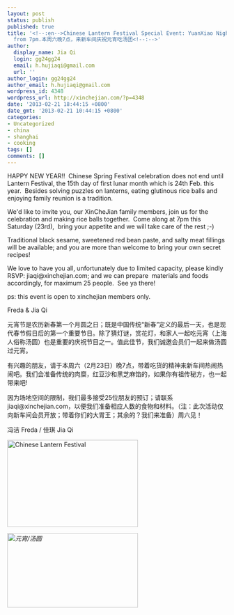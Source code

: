 ```yaml
---
layout: post
status: publish
published: true
title: '<!--:en-->Chinese Lantern Festival Special Event: YuanXiao Night this Saturday
  from 7pm.本周六晚7点，来新车间庆祝元宵吃汤团<!--:-->'
author:
  display_name: Jia Qi
  login: gg24gg24
  email: h.hujiaqi@gmail.com
  url: ''
author_login: gg24gg24
author_email: h.hujiaqi@gmail.com
wordpress_id: 4348
wordpress_url: http://xinchejian.com/?p=4348
date: '2013-02-21 18:44:15 +0800'
date_gmt: '2013-02-21 10:44:15 +0800'
categories:
- Uncategorized
- china
- shanghai
- cooking
tags: []
comments: []
---
```

<p><!--:en-->HAPPY NEW YEAR!! &nbsp;Chinese Spring Festival celebration does not end until Lantern Festival, the 15th day of first lunar month which is 24th Feb. this year. &nbsp;Besides solving puzzles on lanterns, eating glutinous rice balls and enjoying family reunion is a tradition.</p>
<p>We'd like to invite you, our XinCheJian family members, join us for the celebration and making rice balls together. &nbsp;Come along at 7pm this Saturday (23rd), &nbsp;bring your appetite and we will take care of the rest ;-)</p>
<p>Traditional black sesame, sweetened red bean paste, and salty meat fillings will be available; and you are more than welcome to bring your own secret recipes!</p>
<p>We love to have you all, unfortunately due to limited capacity, please kindly RSVP: jiaqi@xinchejian.com; and we can prepare &nbsp;materials and foods accordingly, for&nbsp;maximum&nbsp;25 people. &nbsp;See ya there!</p>
<p>ps: this event is open to xinchejian members only.</p>
<p>Freda &amp; Jia Qi</p>
<p>元宵节是农历新春第一个月圆之日；既是中国传统&ldquo;新春&rdquo;定义的最后一天，也是现代春节假日后的第一个重要节日。除了猜灯谜，赏花灯，和家人一起吃元宵（上海人俗称汤圆）也是重要的庆祝节目之一。值此佳节，我们诚邀会员们一起来做汤圆过元宵。</p>
<p>有兴趣的朋友，请于本周六（2月23日）晚7点，带着吃货的精神来新车间热闹热闹吧。我们会准备传统的肉糜，红豆沙和黑芝麻馅的，如果你有祖传秘方，也一起带来吧!</p>
<p>因为场地空间的限制，我们最多接受25位朋友的预订；请联系 jiaqi@xinchejian.com，以便我们准备相应人数的食物和材料。（注：此次活动仅向新车间会员开放；带着你们的大胃王；其余的？我们来准备）周六见！</p>
<p>冯洁 Freda / 佳琪 Jia Qi</p>
<p><a href="http://xinchejian.com/2013/02/21/chinese-lantern-festival-special-event-yuanxiao-night-this-saturday-from-7pm-%e6%9c%ac%e5%91%a8%e5%85%ad%e6%99%9a7%e7%82%b9%ef%bc%8c%e6%9d%a5%e6%96%b0%e8%bd%a6%e9%97%b4%e5%ba%86%e7%a5%9d%e5%85%83/%e6%8d%95%e8%8e%b7/" rel="attachment wp-att-4349"><img class="alignleft size-medium wp-image-4349" alt="Chinese Lantern Festival" src="http://xinchejian.com/wp-content/uploads/2013/02/捕获-300x200.png" width="300" height="200" /></a></p>
<p><em id="__mceDel"><em id="__mceDel"><em id="__mceDel"><a href="http://xinchejian.com/2013/02/21/chinese-lantern-festival-special-event-yuanxiao-night-this-saturday-from-7pm-%e6%9c%ac%e5%91%a8%e5%85%ad%e6%99%9a7%e7%82%b9%ef%bc%8c%e6%9d%a5%e6%96%b0%e8%bd%a6%e9%97%b4%e5%ba%86%e7%a5%9d%e5%85%83/%e6%8d%95%e8%8e%b72/" rel="attachment wp-att-4350"><img class="alignleft size-medium wp-image-4350" alt="元宵/汤圆" src="http://xinchejian.com/wp-content/uploads/2013/02/捕获2-300x171.png" width="300" height="171" /></a></em></em></em><!--:--></p>
